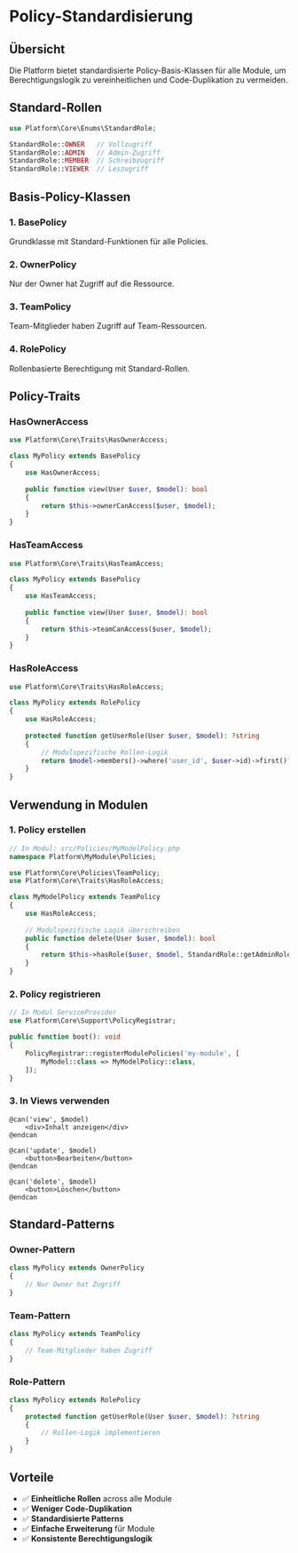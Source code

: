 # Policy-Standardisierung

## Übersicht

Die Platform bietet standardisierte Policy-Basis-Klassen für alle Module, um Berechtigungslogik zu vereinheitlichen und Code-Duplikation zu vermeiden.

## Standard-Rollen

```php
use Platform\Core\Enums\StandardRole;

StandardRole::OWNER   // Vollzugriff
StandardRole::ADMIN   // Admin-Zugriff  
StandardRole::MEMBER  // Schreibzugriff
StandardRole::VIEWER  // Leszugriff
```

## Basis-Policy-Klassen

### 1. BasePolicy
Grundklasse mit Standard-Funktionen für alle Policies.

### 2. OwnerPolicy
Nur der Owner hat Zugriff auf die Ressource.

### 3. TeamPolicy  
Team-Mitglieder haben Zugriff auf Team-Ressourcen.

### 4. RolePolicy
Rollenbasierte Berechtigung mit Standard-Rollen.

## Policy-Traits

### HasOwnerAccess
```php
use Platform\Core\Traits\HasOwnerAccess;

class MyPolicy extends BasePolicy 
{
    use HasOwnerAccess;
    
    public function view(User $user, $model): bool 
    {
        return $this->ownerCanAccess($user, $model);
    }
}
```

### HasTeamAccess
```php
use Platform\Core\Traits\HasTeamAccess;

class MyPolicy extends BasePolicy 
{
    use HasTeamAccess;
    
    public function view(User $user, $model): bool 
    {
        return $this->teamCanAccess($user, $model);
    }
}
```

### HasRoleAccess
```php
use Platform\Core\Traits\HasRoleAccess;

class MyPolicy extends RolePolicy 
{
    use HasRoleAccess;
    
    protected function getUserRole(User $user, $model): ?string 
    {
        // Modulspezifische Rollen-Logik
        return $model->members()->where('user_id', $user->id)->first()?->role;
    }
}
```

## Verwendung in Modulen

### 1. Policy erstellen
```php
// In Modul: src/Policies/MyModelPolicy.php
namespace Platform\MyModule\Policies;

use Platform\Core\Policies\TeamPolicy;
use Platform\Core\Traits\HasRoleAccess;

class MyModelPolicy extends TeamPolicy 
{
    use HasRoleAccess;
    
    // Modulspezifische Logik überschreiben
    public function delete(User $user, $model): bool 
    {
        return $this->hasRole($user, $model, StandardRole::getAdminRoles());
    }
}
```

### 2. Policy registrieren
```php
// In Modul ServiceProvider
use Platform\Core\Support\PolicyRegistrar;

public function boot(): void 
{
    PolicyRegistrar::registerModulePolicies('my-module', [
        MyModel::class => MyModelPolicy::class,
    ]);
}
```

### 3. In Views verwenden
```blade
@can('view', $model)
    <div>Inhalt anzeigen</div>
@endcan

@can('update', $model)
    <button>Bearbeiten</button>
@endcan

@can('delete', $model)
    <button>Löschen</button>
@endcan
```

## Standard-Patterns

### Owner-Pattern
```php
class MyPolicy extends OwnerPolicy 
{
    // Nur Owner hat Zugriff
}
```

### Team-Pattern
```php
class MyPolicy extends TeamPolicy 
{
    // Team-Mitglieder haben Zugriff
}
```

### Role-Pattern
```php
class MyPolicy extends RolePolicy 
{
    protected function getUserRole(User $user, $model): ?string 
    {
        // Rollen-Logik implementieren
    }
}
```

## Vorteile

- ✅ **Einheitliche Rollen** across alle Module
- ✅ **Weniger Code-Duplikation**
- ✅ **Standardisierte Patterns**
- ✅ **Einfache Erweiterung** für Module
- ✅ **Konsistente Berechtigungslogik**
